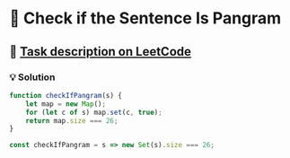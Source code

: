# 📝 Check if the Sentence Is Pangram

## 🔗 [Task description on LeetCode](https://leetcode.com/problems/check-if-the-sentence-is-pangram/description/)

### 💡 Solution

```javascript
function checkIfPangram(s) {
    let map = new Map();
    for (let c of s) map.set(c, true);
    return map.size === 26;
}

const checkIfPangram = s => new Set(s).size === 26;
```

